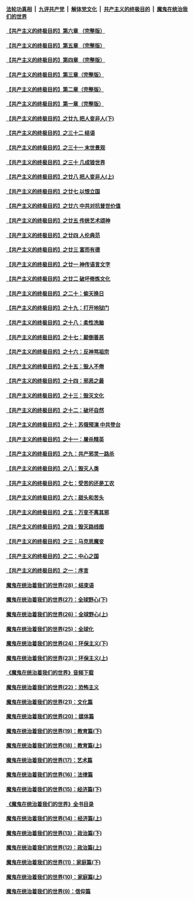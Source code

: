 ####  [法轮功真相](../../../../basic/blob/master/README.md?t=04050101) &nbsp;|&nbsp; [九评共产党](../../../../9ping.md/blob/master/README.md?t=04050101) &nbsp;|&nbsp; [解体党文化](../../../../jtdwh.md/blob/master/README.md?t=04050101)  &nbsp;|&nbsp; [共产主义的终极目的](../../../../gczydzjmd.md/blob/master/README.md?t=04050101) &nbsp;|&nbsp; [魔鬼在统治我们的世界](../../../../mgztzwmdsj.md/blob/master/README.md?t=04050101) 

#### [【共产主义的终极目的】第六章 （完整版）](../pages/nsc422/n11428913.md?t=04050101) 

#### [【共产主义的终极目的】第五章 （完整版）](../pages/nsc422/n11428912.md?t=04050101) 

#### [【共产主义的终极目的】第四章 （完整版）](../pages/nsc422/n11428907.md?t=04050101) 

#### [【共产主义的终极目的】第三章（完整版）](../pages/nsc422/n11428848.md?t=04050101) 

#### [【共产主义的终极目的】第二章（完整版）](../pages/nsc422/n11428831.md?t=04050101) 

#### [【共产主义的终极目的】第一章（完整版）](../pages/nsc422/n11417651.md?t=04050101) 

#### [【共产主义的终极目的】之廿九 把人变非人(下)](../pages/nsc422/n11344140.md?t=04050101) 

#### [【共产主义的终极目的】之三十二 结语](../pages/nsc422/n11360535.md?t=04050101) 

#### [【共产主义的终极目的】之三十一 末世景观](../pages/nsc422/n11351129.md?t=04050101) 

#### [【共产主义的终极目的】之三十 几成狼世界](../pages/nsc422/n11348280.md?t=04050101) 

#### [【共产主义的终极目的】之廿八 把人变非人(上)](../pages/nsc422/n11340492.md?t=04050101) 

#### [【共产主义的终极目的】之廿七 以恨立国](../pages/nsc422/n11336944.md?t=04050101) 

#### [【共产主义的终极目的】之廿六 中共对抗普世价值](../pages/nsc422/n11324785.md?t=04050101) 

#### [【共产主义的终极目的】之廿五 传统艺术颂神](../pages/nsc422/n11296396.md?t=04050101) 

#### [【共产主义的终极目的】之廿四 人伦典范](../pages/nsc422/n11296397.md?t=04050101) 

#### [【共产主义的终极目的】之廿三 富而有德](../pages/nsc422/n11283598.md?t=04050101) 

#### [【共产主义的终极目的】之廿一 神传语言文字](../pages/nsc422/n11263265.md?t=04050101) 

#### [【共产主义的终极目的】之廿二 破坏修炼文化](../pages/nsc422/n11245728.md?t=04050101) 

#### [【共产主义的终极目的】之二十：偷天换日](../pages/nsc422/n11238846.md?t=04050101) 

#### [【共产主义的终极目的】之十九：打开地狱门](../pages/nsc422/n11206376.md?t=04050101) 

#### [【共产主义的终极目的】之十八：柔性洗脑](../pages/nsc422/n11199994.md?t=04050101) 

#### [【共产主义的终极目的】之十七：颠倒善恶](../pages/nsc422/n11179782.md?t=04050101) 

#### [【共产主义的终极目的】之十六：反神骂祖宗](../pages/nsc422/n11166798.md?t=04050101) 

#### [【共产主义的终极目的】之十五：毁人不倦](../pages/nsc422/n11166792.md?t=04050101) 

#### [【共产主义的终极目的】之十四：邪恶之最](../pages/nsc422/n11150249.md?t=04050101) 

#### [【共产主义的终极目的】之十三：毁灭文化](../pages/nsc422/n11135227.md?t=04050101) 

#### [【共产主义的终极目的】之十二：破坏自然](../pages/nsc422/n11135214.md?t=04050101) 

#### [【共产主义的终极目的】之十：苏俄预演 中共登台](../pages/nsc422/n11118424.md?t=04050101) 

#### [【共产主义的终极目的】之十一：屠杀精英](../pages/nsc422/n11118442.md?t=04050101) 

#### [【共产主义的终极目的】之九：共产邪灵一路杀](../pages/nsc422/n11114139.md?t=04050101) 

#### [【共产主义的终极目的】之八：毁灭人类](../pages/nsc422/n11108503.md?t=04050101) 

#### [【共产主义的终极目的】之七：受苦的还是工农](../pages/nsc422/n11101809.md?t=04050101) 

#### [【共产主义的终极目的】之六：甜头和苦头](../pages/nsc422/n11096971.md?t=04050101) 

#### [【共产主义的终极目的】之五：万变不离其邪](../pages/nsc422/n11091285.md?t=04050101) 

#### [【共产主义的终极目的】之四：毁灭路线图](../pages/nsc422/n11086284.md?t=04050101) 

#### [【共产主义的终极目的】之三：马克思魔变](../pages/nsc422/n11061941.md?t=04050101) 

#### [【共产主义的终极目的】之二：中心之国](../pages/nsc422/n11047728.md?t=04050101) 

#### [【共产主义的终极目的】之一：序言](../pages/nsc422/n11086077.md?t=04050101) 

#### [魔鬼在统治着我们的世界(28)：结束语](../pages/nsc422/n10936246.md?t=04050101) 

#### [魔鬼在统治着我们的世界(27)：全球野心(下)](../pages/nsc422/n10928319.md?t=04050101) 

#### [魔鬼在统治着我们的世界(26)：全球野心(上)](../pages/nsc422/n10900318.md?t=04050101) 

#### [魔鬼在统治着我们的世界(25)：全球化](../pages/nsc422/n10788205.md?t=04050101) 

#### [魔鬼在统治着我们的世界(24)：环保主义(下)](../pages/nsc422/n10695307.md?t=04050101) 

#### [魔鬼在统治着我们的世界(23)：环保主义(上)](../pages/nsc422/n10688613.md?t=04050101) 

#### [《魔鬼在统治着我们的世界》音频下载](../pages/nsc422/n10635553.md?t=04050101) 

#### [魔鬼在统治着我们的世界(22)：恐怖主义](../pages/nsc422/n10614727.md?t=04050101) 

#### [魔鬼在统治着我们的世界(21)：文化篇](../pages/nsc422/n10597706.md?t=04050101) 

#### [魔鬼在统治着我们的世界(20)：媒体篇](../pages/nsc422/n10586579.md?t=04050101) 

#### [魔鬼在统治着我们的世界(19)：教育篇(下)](../pages/nsc422/n10564808.md?t=04050101) 

#### [魔鬼在统治着我们的世界(18)：教育篇(上)](../pages/nsc422/n10526970.md?t=04050101) 

#### [魔鬼在统治着我们的世界(17)：艺术篇](../pages/nsc422/n10499093.md?t=04050101) 

#### [魔鬼在统治着我们的世界(16)：法律篇](../pages/nsc422/n10485969.md?t=04050101) 

#### [魔鬼在统治着我们的世界(15)：经济篇(下)](../pages/nsc422/n10469975.md?t=04050101) 

#### [《魔鬼在统治着我们的世界》全书目录](../pages/nsc422/n10464261.md?t=04050101) 

#### [魔鬼在统治着我们的世界(14)：经济篇(上)](../pages/nsc422/n10457370.md?t=04050101) 

#### [魔鬼在统治着我们的世界(13)：政治篇(下)](../pages/nsc422/n10448270.md?t=04050101) 

#### [魔鬼在统治着我们的世界(12)：政治篇(上)](../pages/nsc422/n10444576.md?t=04050101) 

#### [魔鬼在统治着我们的世界(11)：家庭篇(下)](../pages/nsc422/n10440961.md?t=04050101) 

#### [魔鬼在统治着我们的世界(10)：家庭篇(上)](../pages/nsc422/n10435448.md?t=04050101) 

#### [魔鬼在统治着我们的世界(9)：信仰篇](../pages/nsc422/n10432159.md?t=04050101) 

